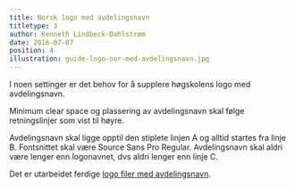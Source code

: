 ```yaml
---
title: Norsk logo med avdelingsnavn
titletype: 3
author: Kenneth Lindbeck-Dahlstrøm
date: 2016-07-07
position: 4
illustration: guide-logo-nor-med-avdelingsnavn.jpg
---
```


I noen settinger er det behov for å supplere høgskolens logo med avdelingsnavn.

Minimum clear space og plassering av avdelingsnavn skal følge retningslinjer som vist til høyre.

Avdelingsnavn skal ligge opptil den stiplete linjen A og alltid startes fra linje B. Fontsnittet skal være Source Sans Pro Regular. Avdelingsnavn skal aldri være lenger enn logonavnet, dvs aldri lenger enn linje C.

Det er utarbeidet ferdige [logo filer med avdelingsnavn](/dokumentmaler?del=logo).
